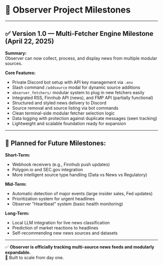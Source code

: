 # 📜 Observer Project Milestones

---

## ✅ Version 1.0 — Multi-Fetcher Engine Milestone (April 22, 2025)

**Summary:**  
Observer can now collect, process, and display news from multiple modular sources.

**Core Features:**
- Private Discord bot setup with API key management via `.env`
- Slash command `/addsource` modal for dynamic source additions
- `observer_fetchers/` modular system to plug in new fetchers easily
- Integrated RSS, Finnhub API (news), and FMP API (partially functional)
- Structured and styled news delivery to Discord
- Source removal and source listing via bot commands
- Clean terminal-side modular fetcher selection logic
- Data logging with protection against duplicate messages (seen tracking)
- Lightweight and scalable foundation ready for expansion

---

## 🚀 Planned for Future Milestones:

**Short-Term:**
- Webhook receivers (e.g., Finnhub push updates)
- Polygon.io and SEC.gov integration
- More intelligent source type handling (Data vs News vs Regulatory)

**Mid-Term:**
- Automatic detection of major events (large insider sales, Fed updates)
- Prioritization system for urgent headlines
- Observer "Heartbeat" system (basic health monitoring)

**Long-Term:**
- Local LLM integration for live news classification
- Prediction of market reactions to headlines
- Self-recommending new news sources and datasets

---

✅ **Observer is officially tracking multi-source news feeds and modularly expandable.**  
🚀 Built to scale from day one.
